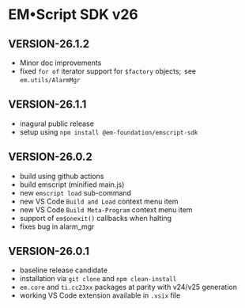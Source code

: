 # EM&bull;Script SDK v26

## VERSION-26.1.2
* Minor doc improvements
* fixed `for of` iterator support for `$factory` objects;&thinsp; see `em.utils/AlarmMgr`

## VERSION-26.1.1
* inagural public release
* setup using `npm install @em-foundation/emscript-sdk`

## VERSION-26.0.2
* build using github actions
* build emscript (minified main.js)
* new `emscript load` sub-command
* new VS Code `Build and Load` context menu item
* new VS Code `Build Meta-Program` context menu item
* support of `em$onexit()` callbacks when halting
* fixes bug in alarm_mgr

## VERSION-26.0.1

* baseline release candidate
* installation via `git clone` and `npm clean-install`
* `em.core` and `ti.cc23xx` packages at parity with v24/v25 generation
* working VS Code extension available in `.vsix` file

